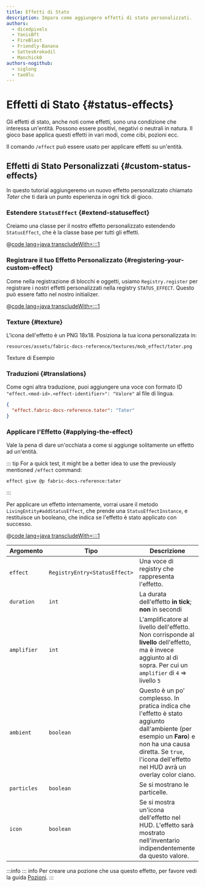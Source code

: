 ```yaml
---
title: Effetti di Stato
description: Impara come aggiungere effetti di stato personalizzati.
authors:
  - dicedpixels
  - YanisBft
  - FireBlast
  - Friendly-Banana
  - SattesKrokodil
  - Manchick0
authors-nogithub:
  - siglong
  - tao0lu
---
```


# Effetti di Stato {#status-effects}

Gli effetti di stato, anche noti come effetti, sono una condizione che interessa un'entità. Possono essere positivi, negativi o neutrali in natura. Il gioco base applica questi effetti in vari modi, come cibi, pozioni ecc.

Il comando `/effect` può essere usato per applicare effetti su un'entità.

## Effetti di Stato Personalizzati {#custom-status-effects}

In questo tutorial aggiungeremo un nuovo effetto personalizzato chiamato _Tater_ che ti darà un punto esperienza in ogni tick di gioco.

### Estendere `StatusEffect` {#extend-statuseffect}

Creiamo una classe per il nostro effetto personalizzato estendendo `StatusEffect`, che è la classe base per tutti gli effetti.

@[code lang=java transcludeWith=:::1](@/reference/1.21/src/main/java/com/example/docs/effect/TaterEffect.java)

### Registrare il tuo Effetto Personalizzato {#registering-your-custom-effect}

Come nella registrazione di blocchi e oggetti, usiamo `Registry.register` per registrare i nostri effetti personalizzati nella registry `STATUS_EFFECT`. Questo può essere fatto nel nostro initializer.

@[code lang=java transcludeWith=:::1](@/reference/1.21/src/main/java/com/example/docs/effect/FabricDocsReferenceEffects.java)

### Texture {#texture}

L'icona dell'effetto è un PNG 18x18. Posiziona la tua icona personalizzata in:

```:no-line-numbers
resources/assets/fabric-docs-reference/textures/mob_effect/tater.png
```

<DownloadEntry visualURL="/assets/develop/tater-effect.png" downloadURL="/assets/develop/tater-effect-icon.png">Texture di Esempio</DownloadEntry>

### Traduzioni {#translations}

Come ogni altra traduzione, puoi aggiungere una voce con formato ID `"effect.<mod-id>.<effect-identifier>": "Valore"` al file di lingua.

```json
{
  "effect.fabric-docs-reference.tater": "Tater"
}
```

### Applicare l'Effetto {#applying-the-effect}

Vale la pena di dare un'occhiata a come si aggiunge solitamente un effetto ad un'entità.

::: tip
For a quick test, it might be a better idea to use the previously mentioned `/effect` command:

```mcfunction
effect give @p fabric-docs-reference:tater
```

:::

Per applicare un effetto internamente, vorrai usare il metodo `LivingEntity#addStatusEffect`, che prende una `StatusEffectInstance`, e restituisce un booleano, che indica se l'effetto è stato applicato con successo.

@[code lang=java transcludeWith=:::1](@/reference/1.21/src/main/java/com/example/docs/ReferenceMethods.java)

| Argomento   | Tipo                          | Descrizione                                                                                                                                                                                                                                                                             |
| ----------- | ----------------------------- | --------------------------------------------------------------------------------------------------------------------------------------------------------------------------------------------------------------------------------------------------------------------------------------- |
| `effect`    | `RegistryEntry<StatusEffect>` | Una voce di registry che rappresenta l'effetto.                                                                                                                                                                                                                         |
| `duration`  | `int`                         | La durata dell'effetto **in tick**; **non** in secondi                                                                                                                                                                                                                                  |
| `amplifier` | `int`                         | L'amplificatore al livello dell'effetto. Non corrisponde al **livello** dell'effetto, ma è invece aggiunto al di sopra. Per cui un `amplifier` di `4` => livello `5`                                                                                    |
| `ambient`   | `boolean`                     | Questo è un po' complesso. In pratica indica che l'effetto è stato aggiunto dall'ambiente (per esempio un **Faro**) e non ha una causa diretta. Se `true`, l'icona dell'effetto nel HUD avrà un overlay color ciano. |
| `particles` | `boolean`                     | Se si mostrano le particelle.                                                                                                                                                                                                                                           |
| `icon`      | `boolean`                     | Se si mostra un'icona dell'effetto nel HUD. L'effetto sarà mostrato nell'inventario indipendentemente da questo valore.                                                                                                                                 |

:::info
::: info
Per creare una pozione che usa questo effetto, per favore vedi la guida [Pozioni](../items/potions).
:::
